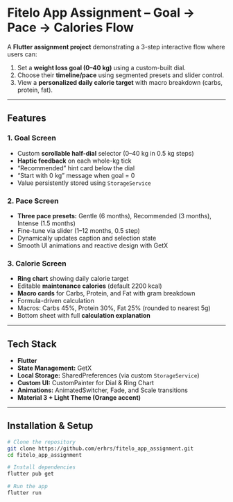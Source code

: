 # Fitelo App Assignment – Goal → Pace → Calories Flow

A **Flutter assignment project** demonstrating a 3-step interactive flow where users can:
1. Set a **weight loss goal (0–40 kg)** using a custom-built dial.
2. Choose their **timeline/pace** using segmented presets and slider control.
3. View a **personalized daily calorie target** with macro breakdown (carbs, protein, fat).

---

## Features

### 1. Goal Screen
- Custom **scrollable half-dial** selector (0–40 kg in 0.5 kg steps)
- **Haptic feedback** on each whole-kg tick
- “Recommended” hint card below the dial
- “Start with 0 kg” message when goal = 0
- Value persistently stored using `StorageService`

### 2. Pace Screen
- **Three pace presets:** Gentle (6 months), Recommended (3 months), Intense (1.5 months)
- Fine-tune via slider (1–12 months, 0.5 step)
- Dynamically updates caption and selection state
- Smooth UI animations and reactive design with GetX

### 3. Calorie Screen
- **Ring chart** showing daily calorie target
- Editable **maintenance calories** (default 2200 kcal)
- **Macro cards** for Carbs, Protein, and Fat with gram breakdown
- Formula-driven calculation
- Macros: Carbs 45%, Protein 30%, Fat 25% (rounded to nearest 5g)
- Bottom sheet with full **calculation explanation**

---

## Tech Stack
- **Flutter**
- **State Management:** GetX
- **Local Storage:** SharedPreferences (via custom `StorageService`)
- **Custom UI:** CustomPainter for Dial & Ring Chart
- **Animations:** AnimatedSwitcher, Fade, and Scale transitions
- **Material 3 + Light Theme (Orange accent)**

---

## Installation & Setup

```bash
# Clone the repository
git clone https://github.com/erhrs/fitelo_app_assignment.git
cd fitelo_app_assignment

# Install dependencies
flutter pub get

# Run the app
flutter run
